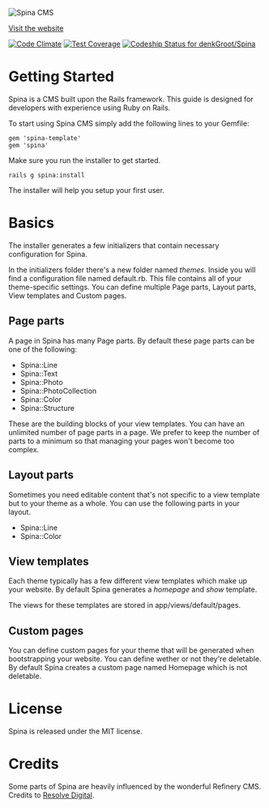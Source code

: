 ![Spina CMS](http://www.denkwebsite.nl/spinacms.png)

[Visit the website](http://www.spinacms.com)

[![Code Climate](https://codeclimate.com/github/denkGroot/Spina/badges/gpa.svg)](https://codeclimate.com/github/denkGroot/Spina) [![Test Coverage](https://codeclimate.com/github/denkGroot/Spina/badges/coverage.svg)](https://codeclimate.com/github/denkGroot/Spina/coverage) [ ![Codeship Status for denkGroot/Spina](https://codeship.com/projects/e13debf0-e6af-0132-8abf-32d84f3372de/status?branch=master)](https://codeship.com/projects/82322)

# Getting Started

Spina is a CMS built upon the Rails framework. This guide is designed for developers with experience using Ruby on Rails. 

To start using Spina CMS simply add the following lines to your Gemfile:

    gem 'spina-template'
    gem 'spina'

Make sure you run the installer to get started.

    rails g spina:install

The installer will help you setup your first user.

# Basics

The installer generates a few initializers that contain necessary configuration for Spina.

In the initializers folder there's a new folder named *themes*. Inside you will find a configuration file named default.rb. This file contains all of your theme-specific settings. You can define multiple Page parts, Layout parts, View templates and Custom pages.

## Page parts

A page in Spina has many Page parts. By default these page parts can be one of the following:

- Spina::Line
- Spina::Text
- Spina::Photo
- Spina::PhotoCollection
- Spina::Color
- Spina::Structure

These are the building blocks of your view templates. You can have an unlimited number of page parts in a page. We prefer to keep the number of parts to a minimum so that managing your pages won't become too complex.

## Layout parts

Sometimes you need editable content that's not specific to a view template but to your theme as a whole. You can use the following parts in your layout.

- Spina::Line
- Spina::Color

## View templates

Each theme typically has a few different view templates which make up your website. By default Spina generates a *homepage* and *show* template.

The views for these templates are stored in app/views/default/pages.

## Custom pages

You can define custom pages for your theme that will be generated when bootstrapping your website. You can define wether or not they're deletable. By default Spina creates a custom page named Homepage which is not deletable.

# License

Spina is released under the MIT license.

# Credits

Some parts of Spina are heavily influenced by the wonderful Refinery CMS. Credits to [Resolve Digital](http://resolve.digital).
